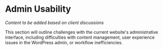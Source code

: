 # Admin Usability

*Content to be added based on client discussions*

This section will outline challenges with the current website's administrative interface, including difficulties with content management, user experience issues in the WordPress admin, or workflow inefficiencies.
